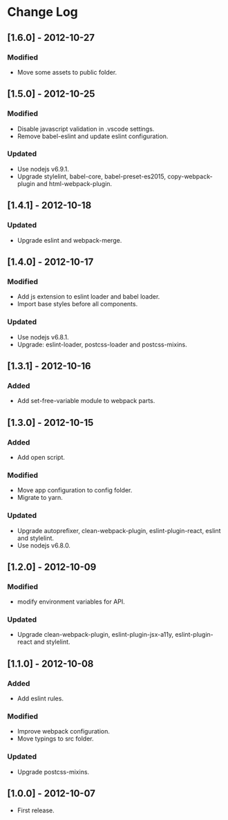# Change Log

## [1.6.0] - 2012-10-27

### Modified
- Move some assets to public folder.


## [1.5.0] - 2012-10-25

### Modified
- Disable javascript validation in .vscode settings.
- Remove babel-eslint and update eslint configuration.

### Updated
- Use nodejs v6.9.1.
- Upgrade stylelint, babel-core, babel-preset-es2015, copy-webpack-plugin and html-webpack-plugin.


## [1.4.1] - 2012-10-18

### Updated
- Upgrade eslint and webpack-merge.


## [1.4.0] - 2012-10-17

### Modified
- Add js extension to eslint loader and babel loader.
- Import base styles before all components.

### Updated
- Use nodejs v6.8.1.
- Upgrade: eslint-loader, postcss-loader and postcss-mixins.


## [1.3.1] - 2012-10-16

### Added
- Add set-free-variable module to webpack parts.


## [1.3.0] - 2012-10-15

### Added
- Add open script.

### Modified
- Move app configuration to config folder.
- Migrate to yarn.

### Updated
- Upgrade autoprefixer, clean-webpack-plugin, eslint-plugin-react, eslint and stylelint.
- Use nodejs v6.8.0.


## [1.2.0] - 2012-10-09

### Modified
- modify environment variables for API.

### Updated
- Upgrade clean-webpack-plugin, eslint-plugin-jsx-a11y, eslint-plugin-react and stylelint.


## [1.1.0] - 2012-10-08

### Added
- Add eslint rules.

### Modified
- Improve webpack configuration.
- Move typings to src folder.

### Updated
- Upgrade postcss-mixins.


## [1.0.0] - 2012-10-07

* First release.
